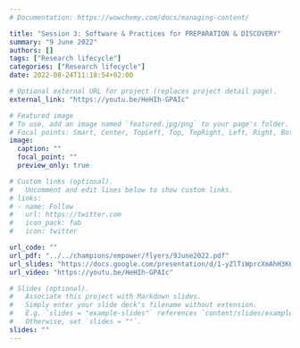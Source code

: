 ```yaml
---
# Documentation: https://wowchemy.com/docs/managing-content/

title: "Session 3: Software & Practices for PREPARATION & DISCOVERY"
summary: "9 June 2022"
authors: []
tags: ["Research lifecycle"]
categories: ["Research lifecycle"]
date: 2022-08-24T11:18:54+02:00

# Optional external URL for project (replaces project detail page).
external_link: "https://youtu.be/HeHIh-GPAIc"

# Featured image
# To use, add an image named `featured.jpg/png` to your page's folder.
# Focal points: Smart, Center, TopLeft, Top, TopRight, Left, Right, BottomLeft, Bottom, BottomRight.
image:
  caption: ""
  focal_point: ""
  preview_only: true

# Custom links (optional).
#   Uncomment and edit lines below to show custom links.
# links:
# - name: Follow
#   url: https://twitter.com
#   icon_pack: fab
#   icon: twitter

url_code: ""
url_pdf: "../../champions/empower/flyers/9June2022.pdf"
url_slides: "https://docs.google.com/presentation/d/1-yZlTiWprcXmAhH3K6rV1T-ajTWvHN-2rrn9hMMEd-8/edit#slide=id.g11eb8603442_0_30"
url_video: "https://youtu.be/HeHIh-GPAIc"

# Slides (optional).
#   Associate this project with Markdown slides.
#   Simply enter your slide deck's filename without extension.
#   E.g. `slides = "example-slides"` references `content/slides/example-slides.md`.
#   Otherwise, set `slides = ""`.
slides: ""
---
```

